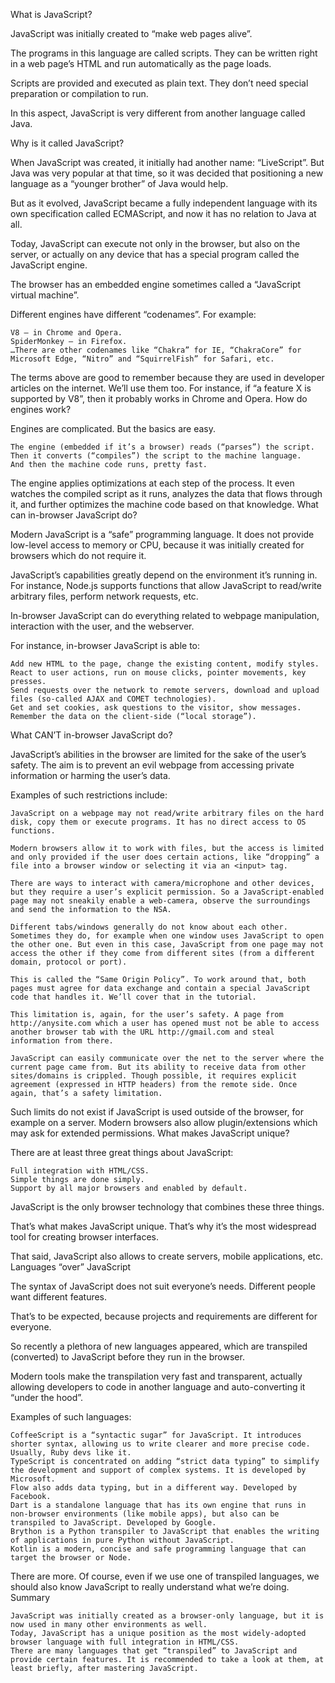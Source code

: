 What is JavaScript?

JavaScript was initially created to “make web pages alive”.

The programs in this language are called scripts. They can be written right in a web page’s HTML and run automatically as the page loads.

Scripts are provided and executed as plain text. They don’t need special preparation or compilation to run.

In this aspect, JavaScript is very different from another language called Java.

Why is it called JavaScript?

When JavaScript was created, it initially had another name: “LiveScript”. But Java was very popular at that time, so it was decided that positioning a new language as a “younger brother” of Java would help.

But as it evolved, JavaScript became a fully independent language with its own specification called ECMAScript, and now it has no relation to Java at all.

Today, JavaScript can execute not only in the browser, but also on the server, or actually on any device that has a special program called the JavaScript engine.

The browser has an embedded engine sometimes called a “JavaScript virtual machine”.

Different engines have different “codenames”. For example:

    V8 – in Chrome and Opera.
    SpiderMonkey – in Firefox.
    …There are other codenames like “Chakra” for IE, “ChakraCore” for Microsoft Edge, “Nitro” and “SquirrelFish” for Safari, etc.
The terms above are good to remember because they are used in developer articles on the internet. We’ll use them too. For instance, if “a feature X is supported by V8”, then it probably works in Chrome and Opera.
How do engines work?

Engines are complicated. But the basics are easy.

    The engine (embedded if it’s a browser) reads (“parses”) the script.
    Then it converts (“compiles”) the script to the machine language.
    And then the machine code runs, pretty fast.

The engine applies optimizations at each step of the process. It even watches the compiled script as it runs, analyzes the data that flows through it, and further optimizes the machine code based on that knowledge.
What can in-browser JavaScript do?

Modern JavaScript is a “safe” programming language. It does not provide low-level access to memory or CPU, because it was initially created for browsers which do not require it.

JavaScript’s capabilities greatly depend on the environment it’s running in. For instance, Node.js supports functions that allow JavaScript to read/write arbitrary files, perform network requests, etc.

In-browser JavaScript can do everything related to webpage manipulation, interaction with the user, and the webserver.

For instance, in-browser JavaScript is able to:

    Add new HTML to the page, change the existing content, modify styles.
    React to user actions, run on mouse clicks, pointer movements, key presses.
    Send requests over the network to remote servers, download and upload files (so-called AJAX and COMET technologies).
    Get and set cookies, ask questions to the visitor, show messages.
    Remember the data on the client-side (“local storage”).

What CAN’T in-browser JavaScript do?

JavaScript’s abilities in the browser are limited for the sake of the user’s safety. The aim is to prevent an evil webpage from accessing private information or harming the user’s data.

Examples of such restrictions include:

    JavaScript on a webpage may not read/write arbitrary files on the hard disk, copy them or execute programs. It has no direct access to OS functions.

    Modern browsers allow it to work with files, but the access is limited and only provided if the user does certain actions, like “dropping” a file into a browser window or selecting it via an <input> tag.

    There are ways to interact with camera/microphone and other devices, but they require a user’s explicit permission. So a JavaScript-enabled page may not sneakily enable a web-camera, observe the surroundings and send the information to the NSA.

    Different tabs/windows generally do not know about each other. Sometimes they do, for example when one window uses JavaScript to open the other one. But even in this case, JavaScript from one page may not access the other if they come from different sites (from a different domain, protocol or port).

    This is called the “Same Origin Policy”. To work around that, both pages must agree for data exchange and contain a special JavaScript code that handles it. We’ll cover that in the tutorial.

    This limitation is, again, for the user’s safety. A page from http://anysite.com which a user has opened must not be able to access another browser tab with the URL http://gmail.com and steal information from there.

    JavaScript can easily communicate over the net to the server where the current page came from. But its ability to receive data from other sites/domains is crippled. Though possible, it requires explicit agreement (expressed in HTTP headers) from the remote side. Once again, that’s a safety limitation.

Such limits do not exist if JavaScript is used outside of the browser, for example on a server. Modern browsers also allow plugin/extensions which may ask for extended permissions.
What makes JavaScript unique?

There are at least three great things about JavaScript:

    Full integration with HTML/CSS.
    Simple things are done simply.
    Support by all major browsers and enabled by default.

JavaScript is the only browser technology that combines these three things.

That’s what makes JavaScript unique. That’s why it’s the most widespread tool for creating browser interfaces.

That said, JavaScript also allows to create servers, mobile applications, etc.
Languages “over” JavaScript

The syntax of JavaScript does not suit everyone’s needs. Different people want different features.

That’s to be expected, because projects and requirements are different for everyone.

So recently a plethora of new languages appeared, which are transpiled (converted) to JavaScript before they run in the browser.

Modern tools make the transpilation very fast and transparent, actually allowing developers to code in another language and auto-converting it “under the hood”.

Examples of such languages:

    CoffeeScript is a “syntactic sugar” for JavaScript. It introduces shorter syntax, allowing us to write clearer and more precise code. Usually, Ruby devs like it.
    TypeScript is concentrated on adding “strict data typing” to simplify the development and support of complex systems. It is developed by Microsoft.
    Flow also adds data typing, but in a different way. Developed by Facebook.
    Dart is a standalone language that has its own engine that runs in non-browser environments (like mobile apps), but also can be transpiled to JavaScript. Developed by Google.
    Brython is a Python transpiler to JavaScript that enables the writing of applications in pure Python without JavaScript.
    Kotlin is a modern, concise and safe programming language that can target the browser or Node.

There are more. Of course, even if we use one of transpiled languages, we should also know JavaScript to really understand what we’re doing.
Summary

    JavaScript was initially created as a browser-only language, but it is now used in many other environments as well.
    Today, JavaScript has a unique position as the most widely-adopted browser language with full integration in HTML/CSS.
    There are many languages that get “transpiled” to JavaScript and provide certain features. It is recommended to take a look at them, at least briefly, after mastering JavaScript.
